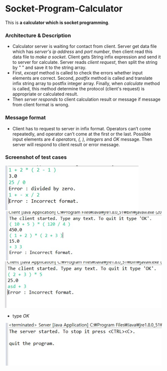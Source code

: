 # Socket-Program-Calculator

This is **a calculator which is socket programming**.

### Architecture & Description
- Calculator server is waiting for contact from client. Server get data file which has *server's ip address* and *port number*, then client read this data file to *make a socket*. Client gets String infix expression and send it to server for calculate. Server reads *client request*, then split the string by " " and save it to the string array.
- First, *except* method is called to check the errors whether input elements are correct. Second, *postfix* method is called and translate infix string array to postfix integer array. Finally, when *calculate* method is called, this method determine the protocol (client's request) is appropriate or calculated result.
- Then *server responds* to client calculation result or message if message from client format is wrong.

### Message format
- Client has to request to server in infix format. Operators can’t come repeatedly, and operator can’t come at the first or the last. Possible input elements are *4 operators, (, ), integers* and *OK* message. Then server will respond to client result or error message.

### Screenshot of test cases
![cal1](./img/cal1.jpg) ![cal2](./img/cal2.jpg) ![cal3](./img/cal3.jpg)

- type *OK*

![cal4](./img/cal4.jpg)
